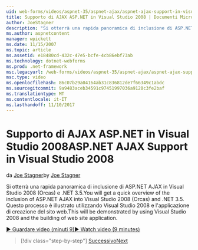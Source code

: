 ```yaml
---
uid: web-forms/videos/aspnet-35/aspnet-ajax/aspnet-ajax-support-in-visual-studio-2008
title: Supporto di AJAX ASP.NET in Visual Studio 2008 | Documenti Microsoft
author: JoeStagner
description: "Si otterrà una rapida panoramica di inclusione di ASP.NET AJAX in Visual Studio 2008 (Orcas) e .NET 3.5. Questo processo è illustrato con Visual Studio..."
ms.author: aspnetcontent
manager: wpickett
ms.date: 11/15/2007
ms.topic: article
ms.assetid: e18480cd-432c-47e5-bcfe-4cb86ebf73ab
ms.technology: dotnet-webforms
ms.prod: .net-framework
msc.legacyurl: /web-forms/videos/aspnet-35/aspnet-ajax/aspnet-ajax-support-in-visual-studio-2008
msc.type: video
ms.openlocfilehash: 86c07b29a04164ab31c836812de7f66349c1abdc
ms.sourcegitcommit: 9a9483aceb34591c97451997036a9120c3fe2baf
ms.translationtype: MT
ms.contentlocale: it-IT
ms.lasthandoff: 11/10/2017
---
```

<a name="aspnet-ajax-support-in-visual-studio-2008"></a><span data-ttu-id="5cc0a-104">Supporto di AJAX ASP.NET in Visual Studio 2008</span><span class="sxs-lookup"><span data-stu-id="5cc0a-104">ASP.NET AJAX Support in Visual Studio 2008</span></span>
====================
<span data-ttu-id="5cc0a-105">da [Joe Stagner](https://github.com/JoeStagner)</span><span class="sxs-lookup"><span data-stu-id="5cc0a-105">by [Joe Stagner](https://github.com/JoeStagner)</span></span>

<span data-ttu-id="5cc0a-106">Si otterrà una rapida panoramica di inclusione di ASP.NET AJAX in Visual Studio 2008 (Orcas) e .NET 3.5.</span><span class="sxs-lookup"><span data-stu-id="5cc0a-106">You will get a quick overview of the inclusion of ASP.NET AJAX into Visual Studio 2008 (Orcas) and .NET 3.5.</span></span> <span data-ttu-id="5cc0a-107">Questo processo è illustrato utilizzando Visual Studio 2008 e l'applicazione di creazione del sito web.</span><span class="sxs-lookup"><span data-stu-id="5cc0a-107">This will be demonstrated by using Visual Studio 2008 and the building of web site application.</span></span>

[<span data-ttu-id="5cc0a-108">&#9654; Guardare video (minuti 9)</span><span class="sxs-lookup"><span data-stu-id="5cc0a-108">&#9654; Watch video (9 minutes)</span></span>](https://channel9.msdn.com/Blogs/ASP-NET-Site-Videos/aspnet-ajax-support-in-visual-studio-2008)

>[!div class="step-by-step"]
[<span data-ttu-id="5cc0a-109">Successivo</span><span class="sxs-lookup"><span data-stu-id="5cc0a-109">Next</span></span>](adding-ajax-functionality-to-an-existing-aspnet-page.md)
